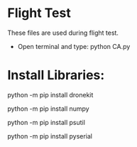 # Flight Test
These files are used during flight test.
* Open terminal and type: python CA.py

# Install Libraries:
python -m pip install dronekit

python -m pip install numpy

python -m pip install psutil

python -m pip install pyserial
